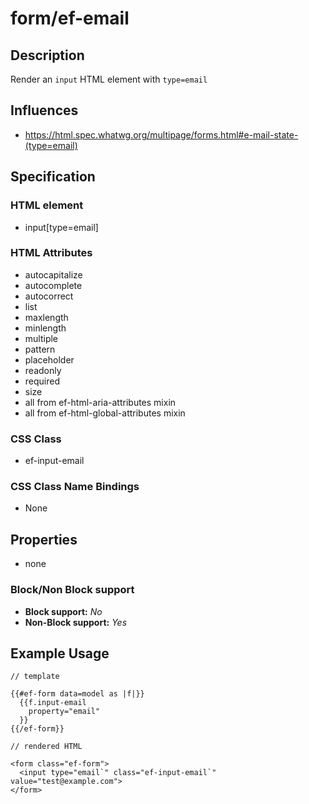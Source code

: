 # form/ef-email

## Description

Render an `input` HTML element with `type=email`



## Influences

* https://html.spec.whatwg.org/multipage/forms.html#e-mail-state-(type=email)


## Specification

### HTML element

* input[type=email]


### HTML Attributes

* autocapitalize
* autocomplete
* autocorrect
* list
* maxlength
* minlength
* multiple
* pattern
* placeholder
* readonly
* required
* size
* all from ef-html-aria-attributes mixin
* all from ef-html-global-attributes mixin


### CSS Class

* ef-input-email


### CSS Class Name Bindings

* None


## Properties

* none



### Block/Non Block support

* **Block support:** *No*
* **Non-Block support:** *Yes*


## Example Usage

```
// template

{{#ef-form data=model as |f|}}
  {{f.input-email
    property="email"
  }}
{{/ef-form}}

// rendered HTML

<form class="ef-form">
  <input type="email`" class="ef-input-email`" value="test@example.com">
</form>
```
